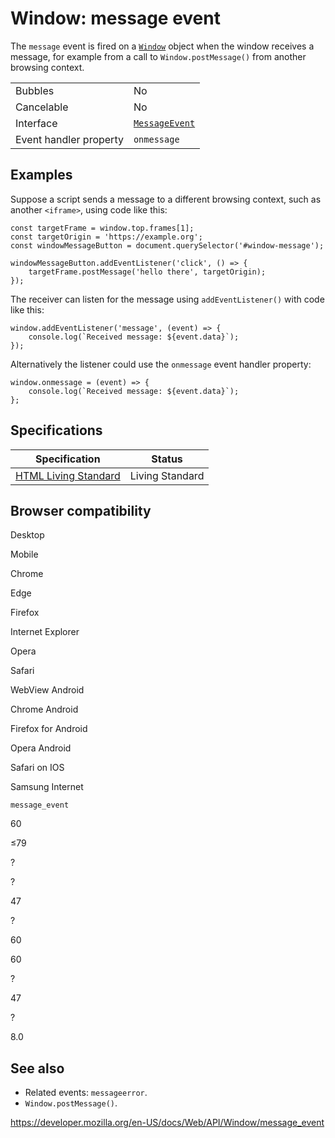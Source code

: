 Window: message event
=====================

The `message` event is fired on a [`Window`](../window) object when the window receives a message, for example from a call to `Window.postMessage()` from another browsing context.

<table><tbody><tr class="odd"><td>Bubbles</td><td>No</td></tr><tr class="even"><td>Cancelable</td><td>No</td></tr><tr class="odd"><td>Interface</td><td><a href="../messageevent"><code>MessageEvent</code></a></td></tr><tr class="even"><td>Event handler property</td><td><code>onmessage</code></td></tr></tbody></table>

Examples
--------

Suppose a script sends a message to a different browsing context, such as another `<iframe>`, using code like this:

    const targetFrame = window.top.frames[1];
    const targetOrigin = 'https://example.org';
    const windowMessageButton = document.querySelector('#window-message');

    windowMessageButton.addEventListener('click', () => {
        targetFrame.postMessage('hello there', targetOrigin);
    });

The receiver can listen for the message using `addEventListener()` with code like this:

    window.addEventListener('message', (event) => {
        console.log(`Received message: ${event.data}`);
    });

Alternatively the listener could use the `onmessage` event handler property:

    window.onmessage = (event) => {
        console.log(`Received message: ${event.data}`);
    };

Specifications
--------------

<table><thead><tr class="header"><th>Specification</th><th>Status</th></tr></thead><tbody><tr class="odd"><td><a href="https://html.spec.whatwg.org/multipage/indices.html#event-message">HTML Living Standard</a></td><td><span class="spec-living">Living Standard</span></td></tr></tbody></table>

Browser compatibility
---------------------

Desktop

Mobile

Chrome

Edge

Firefox

Internet Explorer

Opera

Safari

WebView Android

Chrome Android

Firefox for Android

Opera Android

Safari on IOS

Samsung Internet

`message_event`

60

≤79

?

?

47

?

60

60

?

47

?

8.0

See also
--------

-   Related events: `messageerror`.
-   `Window.postMessage()`.

<a href="https://developer.mozilla.org/en-US/docs/Web/API/Window/message_event" class="_attribution-link">https://developer.mozilla.org/en-US/docs/Web/API/Window/message_event</a>
